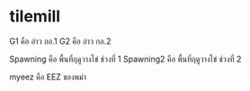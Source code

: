 # tilemill

G1 คือ อ่าว กอ.1
G2 คือ อ่าว กอ.2

Spawning คือ พื้นที่ฤดูวางไข่ ช่วงที่ 1
Spawning2 คือ พื้นที่ฤดูวางไข่ ช่วงที่ 2

myeez คือ EEZ ของพม่า

